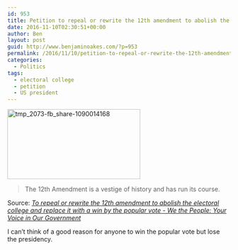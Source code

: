 ```yaml
---
id: 953
title: Petition to repeal or rewrite the 12th amendment to abolish the electoral college and replace it with a win by the popular vote
date: 2016-11-10T02:30:51+00:00
author: Ben
layout: post
guid: http://www.benjaminoakes.com/?p=953
permalink: /2016/11/10/petition-to-repeal-or-rewrite-the-12th-amendment-to-abolish-the-electoral-college-and-replace-it-with-a-win-by-the-popular-vote/
categories:
  - Politics
tags:
  - electoral college
  - petition
  - US president
---
```

[<img src="http://www.benjaminoakes.com/wp-content/uploads/2016/11/tmp_2073-fb_share-1090014168-300x158-1.jpg" alt="tmp_2073-fb_share-1090014168" width="300" height="158" class="alignnone size-medium wp-image-955" />](https://petitions.whitehouse.gov//petition/repeal-or-rewrite-12th-amendment-abolish-electoral-college-and-replace-it-win-popular-vote)

> The 12th Amendment is a vestige of history and has run its course.

Source: _[To repeal or rewrite the 12th amendment to abolish the electoral college and replace it with a win by the popular vote - We the People: Your Voice in Our Government](https://petitions.whitehouse.gov/petition/repeal-or-rewrite-12th-amendment-abolish-electoral-college-and-replace-it-win-popular-vote)_

I can&#8217;t think of a good reason for anyone to win the popular vote but lose the presidency.